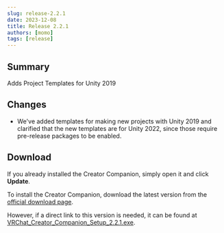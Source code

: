 ```yaml
---
slug: release-2.2.1
date: 2023-12-08
title: Release 2.2.1
authors: [momo]
tags: [release]
---
```

## Summary

Adds Project Templates for Unity 2019

<!--truncate-->

## Changes

- We've added templates for making new projects with Unity 2019 and clarified that the new templates are for Unity 2022, since those require pre-release packages to be enabled.

## Download

If you already installed the Creator Companion, simply open it and click **Update**.

To install the Creator Companion, download the latest version from the [official download page](https://vrchat.com/home/download).

However, if a direct link to this version is needed, it can be found at [VRChat_Creator_Companion_Setup_2.2.1.exe](https://vrcpm.vrchat.cloud/vcc/Builds/2.2.1/VRChat_CreatorCompanion_Setup_2.2.1.exe).
